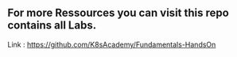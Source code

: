 ## For more Ressources you can visit this repo contains all Labs.

Link : https://github.com/K8sAcademy/Fundamentals-HandsOn
